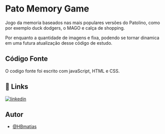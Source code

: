 
# Pato Memory Game

Jogo da memoria baseados nas mais populares versões do Patolino, como por exemplo duck dodgers, o MAGO e calça de shopping.

Por enquanto a quantidade de imagens e fixa, podendo se tornar dinamica em uma futura atualização desse código de estudo.

## Código Fonte
O codigo fonte foi escrito com javaScript, HTML e CSS.


## 🔗 Links

[![linkedin](https://img.shields.io/badge/linkedin-0A66C2?style=for-the-badge&logo=linkedin&logoColor=white)](www.linkedin.com/in/henriquebmatias)


## Autor

- [@HBmatias](https://github.com/HBmatias)


